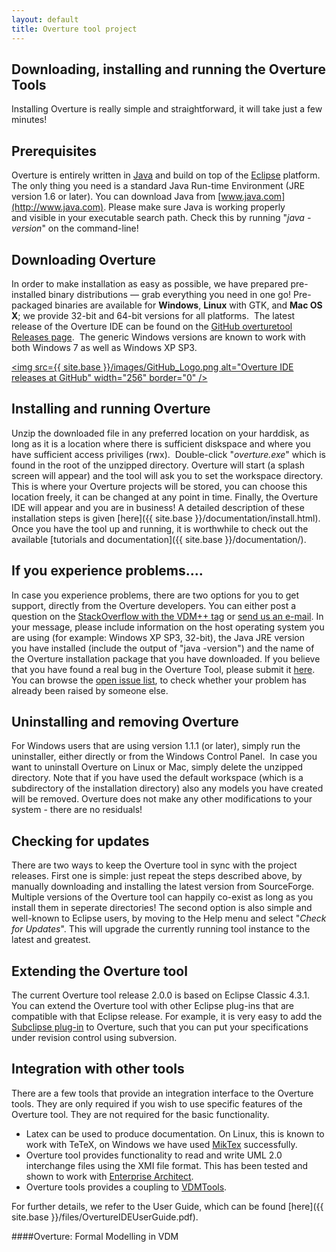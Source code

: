 ```yaml
--- 
layout: default 
title: Overture tool project 
---
```


## Downloading, installing and running the Overture Tools

Installing Overture is really simple and straightforward, it will take just a few minutes!

## Prerequisites

Overture is entirely written in [Java](http://www.java.com) and build on top of the [Eclipse](http://www.eclipse.org) platform.  
The only thing you need is a standard Java Run-time Environment (JRE version 1.6 or later). 
You can download Java from [www.java.com](http://www.java.com). 
Please make sure Java is working properly and visible in your executable search path. 
Check this by running "_java -version_" on the command-line!

## Downloading Overture

In order to make installation as easy as possible, we have prepared pre-installed binary distributions — grab everything you need in one go! 
Pre-packaged binaries are available for **Windows**, **Linux** with GTK, and **Mac OS X**; we provide 32-bit and 64-bit versions for all platforms. 
The latest release of the Overture IDE can be found on the [GitHub overturetool Releases page](https://github.com/overturetool/overture/releases). 
The generic Windows versions are known to work with both Windows 7 as well as Windows XP SP3.

<a href="https://github.com/overturetool/overture/releases"><img src={{ site.base }}/images/GitHub_Logo.png alt="Overture IDE releases at GitHub" width="256" border="0" /></a>


## Installing and running Overture

Unzip the downloaded file in any preferred location on your harddisk, as long as it is a location where there is sufficient diskspace and where you have sufficient access priviliges (rwx). 
Double-click "_overture.exe_" which is found in the root of the unzipped directory. 
Overture will start (a splash screen will appear) and the tool will ask you to set the workspace directory. 
This is where your Overture projects will be stored, you can choose this location freely, it can be changed at any point in time. 
Finally, the Overture IDE will appear and you are in business! 
A detailed description of these installation steps is given [here]({{ site.base }}/documentation/install.html). 
Once you have the tool up and running, it is worthwhile to check out the available [tutorials and documentation]({{ site.base }}/documentation/).

## If you experience problems....

In case you experience problems, there are two options for you to get support, directly from the Overture developers. 
You can either post a question on the [StackOverflow with the VDM++ tag](http://stackoverflow.com/questions/tagged/vdm%2b%2b) or [send us an e-mail](http://www.google.com/recaptcha/mailhide/d?k=01mU5bAq4Rogp5FVouKumLoQ==&c=pHoefT8t8vvgTnqYB_4422-4CEytwUaijr_er5aSbIw=). 
In your message, please include information on the host operating system you are using (for example: Windows XP SP3, 32-bit), the Java JRE version you have installed (include the output of "java -version") and the name of the Overture installation package that you have downloaded. 
If you believe that you have found a real bug in the Overture Tool, please submit it [here](https://github.com/overturetool/overture/issues). 
You can browse the [open issue list](https://github.com/overturetool/overture/issues), to check whether your problem has already been raised by someone else.

## Uninstalling and removing Overture

For Windows users that are using version 1.1.1 (or later), simply run the uninstaller, either directly or from the Windows Control Panel. 
In case you want to uninstall Overture on Linux or Mac, simply delete the unzipped directory. 
Note that if you have used the default workspace (which is a subdirectory of the installation directory) also any models you have created will be removed. 
Overture does not make any other modifications to your system - there are no residuals!

## Checking for updates

There are two ways to keep the Overture tool in sync with the project releases. 
First one is simple: just repeat the steps described above, by manually downloading and installing the latest version from SourceForge. 
Multiple versions of the Overture tool can happily co-exist as long as you install them in seperate directories! 
The second option is also simple and well-known to Eclipse users, by moving to the Help menu and select "_Check for Updates_". 
This will upgrade the currently running tool instance to the latest and greatest.

## Extending the Overture tool

The current Overture tool release 2.0.0 is based on Eclipse Classic 4.3.1. 
You can extend the Overture tool with other Eclipse plug-ins that are compatible with that Eclipse release. 
For example, it is very easy to add the [Subclipse plug-in](http://subclipse.tigris.org) to Overture, such that you can put your specifications under revision control using subversion.

## Integration with other tools

There are a few tools that provide an integration interface to the Overture tools. They are only required if you wish to use specific features of the Overture tool. They are not required for the basic functionality.

- Latex can be used to produce documentation. On Linux, this is known to work with TeTeX, on Windows we have used [MikTex](http://miktex.org) successfully.
- Overture tool provides functionality to read and write UML 2.0 interchange files using the XMI file format. This has been tested and shown to work with [Enterprise Architect](http://www.sparxsystems.com).
- Overture tools provides a coupling to [VDMTools](http://www.vdmtools.jp/en).

For further details, we refer to the User Guide, which can be found [here]({{ site.base }}/files/OvertureIDEUserGuide.pdf).

####Overture: Formal Modelling in VDM

